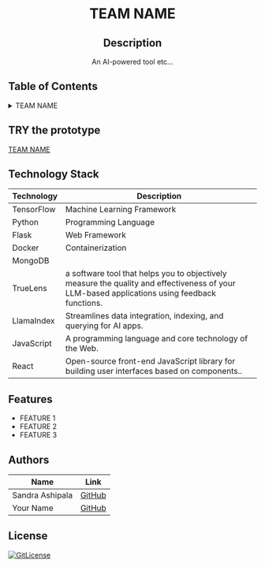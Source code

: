 <!-- PROJECT TITLE -->
  <h1 align="center">TEAM NAME</h1>
 <div id="header" align="center">
</div>
<h2 align="center">
 Description
</h2>
<p align="center"> 
   An AI-powered tool etc... </p>

## Table of Contents

<details>
<summary>TEAM NAME</summary>
  
- [Application Description](#application-description)
- [Table of Contents](#table-of-contents)
- [Contributing](#contributing)
- [Authors](#authors)
- [License](#license)

</details>

## TRY the prototype
[TEAM NAME](https://link.vercel.app/)


## Technology Stack

| Technology | Description                 |
| ---------- | --------------------------- |
| TensorFlow      | Machine Learning Framework |
| Python     | Programming Language        |
| Flask      | Web Framework               |
| Docker     | Containerization            |
| MongoDB	    |  |
| TrueLens    | a software tool that helps you to objectively measure the quality and effectiveness of your LLM-based applications using feedback functions. |
|LlamaIndex| Streamlines data integration, indexing, and querying for AI apps.|
|JavaScript|  A programming language and core technology of the Web.|
|React| Open-source front-end JavaScript library for building user interfaces based on components..|

## Features

- FEATURE 1
- FEATURE 2
- FEATURE 3


## Authors

| Name           | Link                                      |
| -------------- | ----------------------------------------- |
| Sandra Ashipala | [GitHub](https://github.com/sandramsc) |
| Your Name | [GitHub](https://github.com/link) |

## License

[![GitLicense](https://img.shields.io/badge/License-MIT-lime.svg)](https://github.com/sandramsc/TEAMNAME/blob/main/LICENSE)
